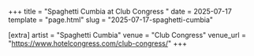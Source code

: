 +++
title = "Spaghetti Cumbia at Club Congress "
date = 2025-07-17
template = "page.html"
slug = "2025-07-17-spaghetti-cumbia"

[extra]
artist = "Spaghetti Cumbia"
venue = "Club Congress"
venue_url = "https://www.hotelcongress.com/club-congress/"
+++
